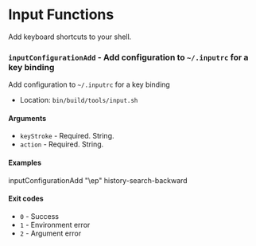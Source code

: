 # Input Functions

Add keyboard shortcuts to your shell.

### `inputConfigurationAdd` - Add configuration to `~/.inputrc` for a key binding

Add configuration to `~/.inputrc` for a key binding

- Location: `bin/build/tools/input.sh`

#### Arguments

- `keyStroke` - Required. String.
- `action` - Required. String.

#### Examples

inputConfigurationAdd "\ep" history-search-backward

#### Exit codes

- `0` - Success
- `1` - Environment error
- `2` - Argument error
